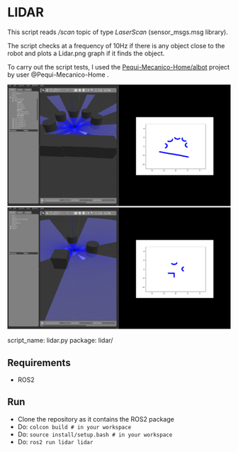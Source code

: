 # LIDAR

This script reads */scan* topic of type *LaserScan* (sensor_msgs.msg library).

The script checks at a frequency of 10Hz if there is any object close to the robot and plots a Lidar.png graph if it finds the object.

To carry out the script tests, I used the [Pequi-Mecanico-Home/albot](https://github.com/Pequi-Mecanico-Home/albot) project by user @Pequi-Mecanico-Home .

![](Images/Image_1.png)
![](Images/Image_2.png)

script_name: lidar.py
package: lidar/


## Requirements
- ROS2

## Run
- Clone the repository as it contains the ROS2 package
- Do: ```colcon build # in your workspace```
- Do: ```source install/setup.bash # in your workspace```
- Do: ```ros2 run lidar lidar```
